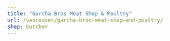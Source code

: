 ```yaml
---
title: "Garcha Bros Meat Shop & Poultry"
url: /vancouver/garcha-bros-meat-shop-and-poultry/
shop: butcher
---
```


